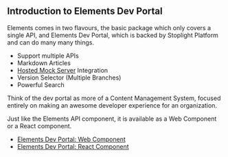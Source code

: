## Introduction to Elements Dev Portal

Elements comes in two flavours, the basic package which only covers a single API, and Elements Dev Portal, which is backed by Stoplight Platform and can do many many things. 

- Support multiple APIs
- Markdown Articles
- [Hosted Mock Server](https://meta.stoplight.io/docs/platform/3.-design/d.setting-up-a-mock-server.md) Integration
- Version Selector (Multiple Branches)
- Powerful Search

Think of the dev portal as more of a Content Management System, focused entirely on making an awesome developer experience for an organization. 

Just like the Elements API component, it is available as a Web Component or a React component. 

- [Elements Dev Portal: Web Component](web-component.md)
- [Elements Dev Portal: React Component](react.md)
